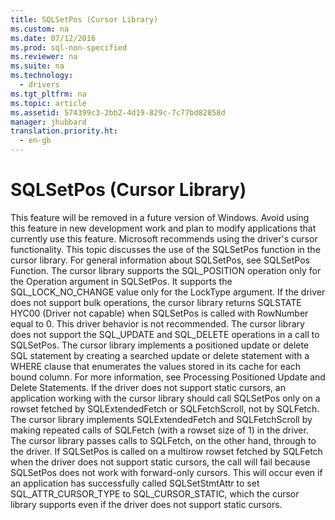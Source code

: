 ```yaml
---
title: SQLSetPos (Cursor Library)
ms.custom: na
ms.date: 07/12/2016
ms.prod: sql-non-specified
ms.reviewer: na
ms.suite: na
ms.technology: 
  - drivers
ms.tgt_pltfrm: na
ms.topic: article
ms.assetid: 574399c3-2bb2-4d19-829c-7c77bd82858d
manager: jhubbard
translation.priority.ht: 
  - en-gb
---
```

# SQLSetPos (Cursor Library)
<?xml version="1.0" encoding="utf-8"?>
<developerReferenceWithoutSyntaxDocument xmlns="http://ddue.schemas.microsoft.com/authoring/2003/5" xmlns:xlink="http://www.w3.org/1999/xlink" xmlns:xsi="http://www.w3.org/2001/XMLSchema-instance" xsi:schemaLocation="http://ddue.schemas.microsoft.com/authoring/2003/5 http://dduestorage.blob.core.windows.net/ddueschema/developer.xsd">
  <introduction>
    <alert class="important">
      <para>This feature will be removed in a future version of Windows. Avoid using this feature in new development work and plan to modify applications that currently use this feature. Microsoft recommends using the driver's cursor functionality.</para>
    </alert>
    <para>This topic discusses the use of the <legacyBold>SQLSetPos</legacyBold> function in the cursor library. For general information about <legacyBold>SQLSetPos</legacyBold>, see <legacyLink xlink:href="80190ee7-ae3b-45e5-92a9-693eb558f322">SQLSetPos Function</legacyLink>.</para>
    <para>The cursor library supports the SQL_POSITION operation only for the <legacyItalic>Operation</legacyItalic> argument in <legacyBold>SQLSetPos</legacyBold>. It supports the SQL_LOCK_NO_CHANGE value only for the <legacyItalic>LockType</legacyItalic> argument.</para>
    <para>If the driver does not support bulk operations, the cursor library returns SQLSTATE HYC00 (Driver not capable) when <legacyBold>SQLSetPos</legacyBold> is called with <legacyItalic>RowNumber</legacyItalic> equal to 0. This driver behavior is not recommended.</para>
    <para>The cursor library does not support the SQL_UPDATE and SQL_DELETE operations in a call to <legacyBold>SQLSetPos</legacyBold>. The cursor library implements a positioned update or delete SQL statement by creating a searched update or delete statement with a WHERE clause that enumerates the values stored in its cache for each bound column. For more information, see <legacyLink xlink:href="2975dd97-48e6-4d0a-a9c7-40759a7d94c8">Processing Positioned Update and Delete Statements</legacyLink>.</para>
    <para>If the driver does not support static cursors, an application working with the cursor library should call <legacyBold>SQLSetPos</legacyBold> only on a rowset fetched by <legacyBold>SQLExtendedFetch</legacyBold> or <legacyBold>SQLFetchScroll</legacyBold>, not by <legacyBold>SQLFetch</legacyBold>. The cursor library implements <legacyBold>SQLExtendedFetch</legacyBold> and <legacyBold>SQLFetchScroll</legacyBold> by making repeated calls of <legacyBold>SQLFetch</legacyBold> (with a rowset size of 1) in the driver. The cursor library passes calls to <legacyBold>SQLFetch</legacyBold>, on the other hand, through to the driver. If <legacyBold>SQLSetPos</legacyBold> is called on a multirow rowset fetched by <legacyBold>SQLFetch</legacyBold> when the driver does not support static cursors, the call will fail because <legacyBold>SQLSetPos</legacyBold> does not work with forward-only cursors. This will occur even if an application has successfully called <legacyBold>SQLSetStmtAttr</legacyBold> to set SQL_ATTR_CURSOR_TYPE to SQL_CURSOR_STATIC, which the cursor library supports even if the driver does not support static cursors.</para>
  </introduction>
  <relatedTopics />
</developerReferenceWithoutSyntaxDocument>